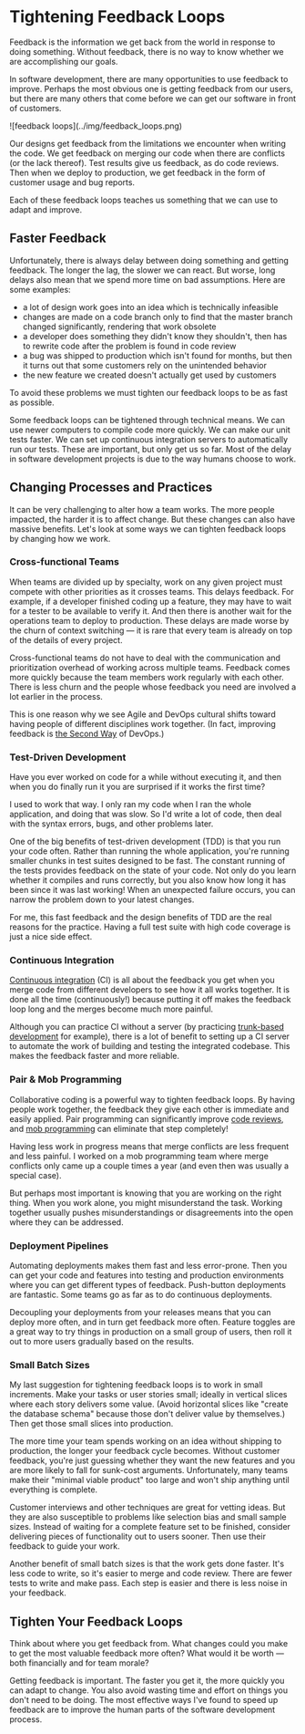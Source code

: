 # Tightening Feedback Loops

Feedback is the information we get back from the world in response to doing something.
Without feedback, there is no way to know whether we are accomplishing our goals.

In software development, there are many opportunities to use feedback to improve. Perhaps the most obvious one is getting feedback from our users, but there are many others that come before we can get our software in front of customers.

<div class="blog-image">
![feedback loops](../img/feedback_loops.png)
</div>

Our designs get feedback from the limitations we encounter when writing the code.
We get feedback on merging our code when there are conflicts (or the lack thereof).
Test results give us feedback, as do code reviews.
Then when we deploy to production, we get feedback in the form of customer usage and bug reports.

Each of these feedback loops teaches us something that we can use to adapt and improve.


## Faster Feedback

Unfortunately, there is always delay between doing something and getting feedback.
The longer the lag, the slower we can react.
But worse, long delays also mean that we spend more time on bad assumptions.
Here are some examples:

* a lot of design work goes into an idea which is technically infeasible
* changes are made on a code branch only to find that the master branch changed significantly, rendering that work obsolete
* a developer does something they didn't know they shouldn't, then has to rewrite code after the problem is found in code review
* a bug was shipped to production which isn't found for months, but then it turns out that some customers rely on the unintended behavior
* the new feature we created doesn't actually get used by customers

To avoid these problems we must tighten our feedback loops to be as fast as possible.

Some feedback loops can be tightened through technical means.
We can use newer computers to compile code more quickly.
We can make our unit tests faster.
We can set up continuous integration servers to automatically run our tests.
These are important, but only get us so far.
Most of the delay in software development projects is due to the way humans choose to work.


## Changing Processes and Practices

It can be very challenging to alter how a team works.
The more people impacted, the harder it is to affect change.
But these changes can also have massive benefits.
Let's look at some ways we can tighten feedback loops by changing how we work.

### Cross-functional Teams
When teams are divided up by specialty, work on any given project must compete with other priorities as it crosses teams.
This delays feedback.
For example, if a developer finished coding up a feature, they may have to wait for a tester to be available to verify it.
And then there is another wait for the operations team to deploy to production.
These delays are made worse by the churn of context switching &mdash; it is rare that every team is already on top of the details of every project.

Cross-functional teams do not have to deal with the communication and prioritization overhead of working across multiple teams.
Feedback comes more quickly because the team members work regularly with each other.
There is less churn and the people whose feedback you need are involved a lot earlier in the process.

This is one reason why we see Agile and DevOps cultural shifts toward having people of different disciplines work together.
(In fact, improving feedback is [the Second Way](https://itrevolution.com/the-three-ways-principles-underpinning-devops/) of DevOps.)

### Test-Driven Development
Have you ever worked on code for a while without executing it, and then when you do finally run it you are surprised if it works the first time?

I used to work that way.
I only ran my code when I ran the whole application, and doing that was slow.
So I'd write a lot of code, then deal with the syntax errors, bugs, and other problems later.

One of the big benefits of test-driven development (TDD) is that you run your code often.
Rather than running the whole application, you're running smaller chunks in test suites designed to be fast.
The constant running of the tests provides feedback on the state of your code.
Not only do you learn whether it compiles and runs correctly, but you also know how long it has been since it was last working!
When an unexpected failure occurs, you can narrow the problem down to your latest changes.

For me, this fast feedback and the design benefits of TDD are the real reasons for the practice.
Having a full test suite with high code coverage is just a nice side effect.

### Continuous Integration
[Continuous integration](https://martinfowler.com/articles/continuousIntegration.html) (CI) is all about the feedback you get when you merge code from different developers to see how it all works together.
It is done all the time (continuously!) because putting it off makes the feedback loop long and the merges become much more painful.

Although you can practice CI without a server (by practicing [trunk-based development](https://trunkbaseddevelopment.com/) for example), there is a lot of benefit to setting up a CI server to automate the work of building and testing the integrated codebase.
This makes the feedback faster and more reliable.

### Pair & Mob Programming
Collaborative coding is a powerful way to tighten feedback loops.
By having people work together, the feedback they give each other is immediate and easily applied.
Pair programming can significantly improve [code reviews](https://www.pluralsight.com/tech-blog/continuous-code-reviews),
and [mob programming](https://www.pluralsight.com/tech-blog/mob-programming) can eliminate that step completely!

Having less work in progress means that merge conflicts are less frequent and less painful.
I worked on a mob programming team where merge conflicts only came up a couple times a year (and even then was usually a special case).

But perhaps most important is knowing that you are working on the right thing.
When you work alone, you might misunderstand the task.
Working together usually pushes misunderstandings or disagreements into the open where they can be addressed.

### Deployment Pipelines
Automating deployments makes them fast and less error-prone.
Then you can get your code and features into testing and production environments where you can get different types of feedback.
Push-button deployments are fantastic.
Some teams go as far as to do continuous deployments.

Decoupling your deployments from your releases means that you can deploy more often, and in turn get feedback more often.
Feature toggles are a great way to try things in production on a small group of users, then roll it out to more users gradually based on the results.

### Small Batch Sizes
My last suggestion for tightening feedback loops is to work in small increments.
Make your tasks or user stories small; ideally in vertical slices where each story delivers some value.
(Avoid horizontal slices like "create the database schema" because those don't deliver value by themselves.)
Then get those small slices into production.

The more time your team spends working on an idea without shipping to production, the longer your feedback cycle becomes.
Without customer feedback, you're just guessing whether they want the new features and you are more likely to fall for sunk-cost arguments.
Unfortunately, many teams make their "minimal viable product" too large and won't ship anything until everything is complete.

Customer interviews and other techniques are great for vetting ideas.
But they are also susceptible to problems like selection bias and small sample sizes.
Instead of waiting for a complete feature set to be finished, consider delivering pieces of functionality out to users sooner.
Then use their feedback to guide your work.

Another benefit of small batch sizes is that the work gets done faster.
It's less code to write, so it's easier to merge and code review.
There are fewer tests to write and make pass.
Each step is easier and there is less noise in your feedback.


## Tighten Your Feedback Loops
Think about where you get feedback from.
What changes could you make to get the most valuable feedback more often?
What would it be worth &mdash; both financially and for team morale?

Getting feedback is important.
The faster you get it, the more quickly you can adapt to change.
You also avoid wasting time and effort on things you don't need to be doing.
The most effective ways I've found to speed up feedback are to improve the human parts of the software development process.
